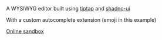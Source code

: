 A WYSIWYG editor built using [tiptap](https://tiptap.dev/docs/editor/getting-started/overview) and [shadnc-ui](https://ui.shadcn.com)

With a custom autocomplete extension (emoji in this example)

[Online sandbox](https://editor.scape76.com)
